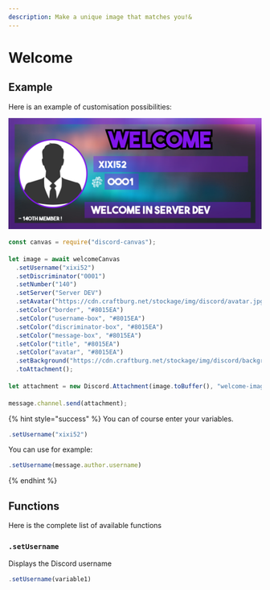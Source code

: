 ```yaml
---
description: Make a unique image that matches you!&
---
```


# Welcome

## Example

Here is an example of customisation possibilities:

![It&apos;s an example](../.gitbook/assets/welcome-image-2.png)

```javascript
const canvas = require("discord-canvas");

let image = await welcomeCanvas
  .setUsername("xixi52")
  .setDiscriminator("0001")
  .setNumber("140")
  .setServer("Server DEV")
  .setAvatar("https://cdn.craftburg.net/stockage/img/discord/avatar.jpg")
  .setColor("border", "#8015EA")
  .setColor("username-box", "#8015EA")
  .setColor("discriminator-box", "#8015EA")
  .setColor("message-box", "#8015EA")
  .setColor("title", "#8015EA")
  .setColor("avatar", "#8015EA")
  .setBackground("https://cdn.craftburg.net/stockage/img/discord/background.jpg")
  .toAttachment();

let attachment = new Discord.Attachment(image.toBuffer(), "welcome-image.png");

message.channel.send(attachment);

```

{% hint style="success" %}
 You can of course enter your variables.

```javascript
.setUsername("xixi52")
```

You can use for example:

```javascript
.setUsername(message.author.username)
```
{% endhint %}

## Functions

Here is the complete list of available functions

### `.setUsername`

Displays the Discord username

```javascript
.setUsername(variable1)
```

